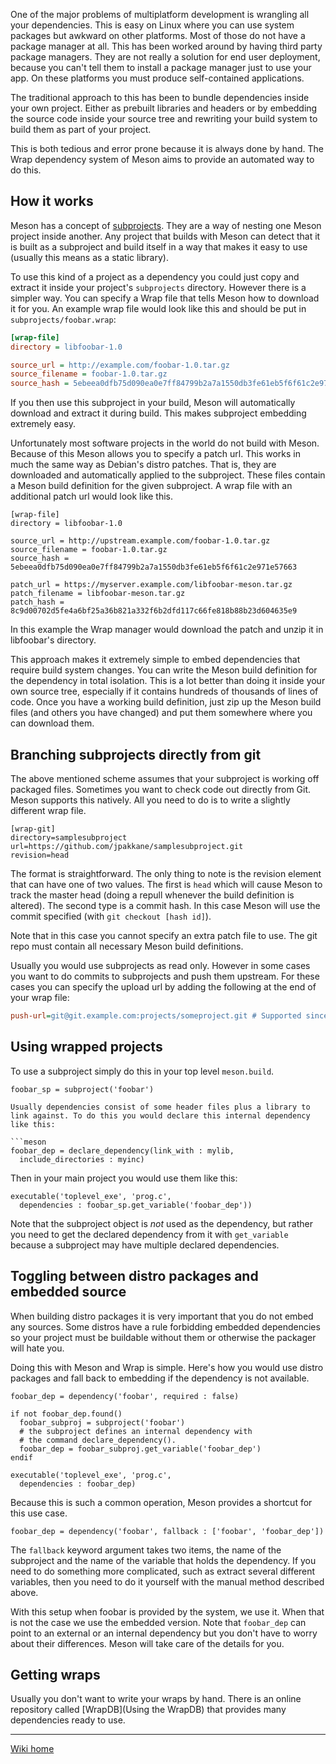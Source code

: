 One of the major problems of multiplatform development is wrangling all your dependencies. This is easy on Linux where you can use system packages but awkward on other platforms. Most of those do not have a package manager at all. This has been worked around by having third party package managers. They are not really a solution for end user deployment, because you can't tell them to install a package manager just to use your app. On these platforms you must produce self-contained applications.

The traditional approach to this has been to bundle dependencies inside your own project. Either as prebuilt libraries and headers or by embedding the source code inside your source tree and rewriting your build system to build them as part of your project.

This is both tedious and error prone because it is always done by hand. The Wrap dependency system of Meson aims to provide an automated way to do this.

## How it works

Meson has a concept of [subprojects](Subprojects). They are a way of nesting one Meson project inside another. Any project that builds with Meson can detect that it is built as a subproject and build itself in a way that makes it easy to use (usually this means as a static library).

To use this kind of a project as a dependency you could just copy and extract it inside your project's `subprojects` directory. However there is a simpler way. You can specify a Wrap file that tells Meson how to download it for you. An example wrap file would look like this and should be put in `subprojects/foobar.wrap`:

```ini
[wrap-file]
directory = libfoobar-1.0

source_url = http://example.com/foobar-1.0.tar.gz
source_filename = foobar-1.0.tar.gz
source_hash = 5ebeea0dfb75d090ea0e7ff84799b2a7a1550db3fe61eb5f6f61c2e971e57663
```

If you then use this subproject in your build, Meson will automatically download and extract it during build. This makes subproject embedding extremely easy.

Unfortunately most software projects in the world do not build with Meson. Because of this Meson allows you to specify a patch url. This works in much the same way as Debian's distro patches. That is, they are downloaded and automatically applied to the subproject. These files contain a Meson build definition for the given subproject. A wrap file with an additional patch url would look like this.

```
[wrap-file]
directory = libfoobar-1.0

source_url = http://upstream.example.com/foobar-1.0.tar.gz
source_filename = foobar-1.0.tar.gz
source_hash = 5ebeea0dfb75d090ea0e7ff84799b2a7a1550db3fe61eb5f6f61c2e971e57663

patch_url = https://myserver.example.com/libfoobar-meson.tar.gz
patch_filename = libfoobar-meson.tar.gz
patch_hash = 8c9d00702d5fe4a6bf25a36b821a332f6b2dfd117c66fe818b88b23d604635e9
```

In this example the Wrap manager would download the patch and unzip it in libfoobar's directory.

This approach makes it extremely simple to embed dependencies that require build system changes. You can write the Meson build definition for the dependency in total isolation. This is a lot better than doing it inside your own source tree, especially if it contains hundreds of thousands of lines of code. Once you have a working build definition, just zip up the Meson build files (and others you have changed) and put them somewhere where you can download them.

## Branching subprojects directly from git

The above mentioned scheme assumes that your subproject is working off packaged files. Sometimes you want to check code out directly from Git. Meson supports this natively. All you need to do is to write a slightly different wrap file.

```
[wrap-git]
directory=samplesubproject
url=https://github.com/jpakkane/samplesubproject.git
revision=head
```

The format is straightforward. The only thing to note is the revision element that can have one of two values. The first is `head` which will cause Meson to track the master head (doing a repull whenever the build definition is altered). The second type is a commit hash. In this case Meson will use the commit specified (with `git checkout [hash id]`).

Note that in this case you cannot specify an extra patch file to use. The git repo must contain all necessary Meson build definitions.

Usually you would use subprojects as read only. However in some cases you want to do commits to subprojects and push them upstream. For these cases you can specify the upload url by adding the following at the end of your wrap file:

```ini
push-url=git@git.example.com:projects/someproject.git # Supported since version 0.37.0
```

## Using wrapped projects

To use a subproject simply do this in your top level `meson.build`.

```meson
foobar_sp = subproject('foobar')

Usually dependencies consist of some header files plus a library to link against. To do this you would declare this internal dependency like this:

```meson
foobar_dep = declare_dependency(link_with : mylib,
  include_directories : myinc)
```

Then in your main project you would use them like this:

```meson
executable('toplevel_exe', 'prog.c',
  dependencies : foobar_sp.get_variable('foobar_dep'))
```

Note that the subproject object is *not* used as the dependency, but rather you need to get the declared dependency from it with `get_variable` because a subproject may have multiple declared dependencies.

## Toggling between distro packages and embedded source

When building distro packages it is very important that you do not embed any sources. Some distros have a rule forbidding embedded dependencies so your project must be buildable without them or otherwise the packager will hate you.

Doing this with Meson and Wrap is simple. Here's how you would use distro packages and fall back to embedding if the dependency is not available.

```meson
foobar_dep = dependency('foobar', required : false)

if not foobar_dep.found()
  foobar_subproj = subproject('foobar')
  # the subproject defines an internal dependency with
  # the command declare_dependency().
  foobar_dep = foobar_subproj.get_variable('foobar_dep')
endif

executable('toplevel_exe', 'prog.c',
  dependencies : foobar_dep)
```

Because this is such a common operation, Meson provides a shortcut for this use case.

```meson
foobar_dep = dependency('foobar', fallback : ['foobar', 'foobar_dep'])
```

The `fallback` keyword argument takes two items, the name of the subproject and the name of the variable that holds the dependency. If you need to do something more complicated, such as extract several different variables, then you need to do it yourself with the manual method described above.

With this setup when foobar is provided by the system, we use it. When that is not the case we use the embedded version. Note that `foobar_dep` can point to an external or an internal dependency but you don't have to worry about their differences. Meson will take care of the details for you.

## Getting wraps

Usually you don't want to write your wraps by hand. There is an online repository called [WrapDB](Using the WrapDB) that provides many dependencies ready to use.

----

[Wiki home](Home)
